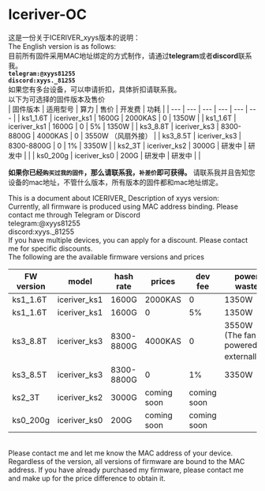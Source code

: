 # Iceriver-OC
这是一份关于ICERIVER_xyys版本的说明：<br>
The English version is as follows:<br>
目前所有固件采用MAC地址绑定的方式制作，请通过**telegram**或者**discord**联系我。<br>
**`telegram:@xyys81255`<br>**
**`discord:xyys._81255`<br>**
如果您有多台设备，可以申请折扣，具体折扣请联系我。<br>
以下为可选择的固件版本及售价<br>
| 固件版本 | 适用型号 | 算力 | 售价 | 开发费 |  功耗  |
| --- | --- | --- |  --- |  --- |  --- |
| ks1_1.6T | iceriver_ks1 | 1600G | 2000KAS | 0 | 1350W  |
| ks1_1.6T | iceriver_ks1 | 1600G | 0 | 5% | 1350W  |
| ks3_8.8T | iceriver_ks3 | 8300-8800G | 4000KAS | 0 | 3550W （风扇外接）  | 
| ks3_8.5T | iceriver_ks3 | 8300-8800G | 0 | 1% |  3350W  |
| ks2_3T | iceriver_ks2 | 3000G | 研发中 | 研发中 |   |
| ks0_200g | iceriver_ks0 | 200G | 研发中 | 研发中 |   |

**如果你已经`购买过我的固件`，那么请联系我，`补差价`即可获得。**
请联系我并且告知您设备的mac地址，不管什么版本，所有版本的固件都和mac地址绑定。<br>


This is a document about ICERIVER_ Description of xyys version:<br>
Currently, all firmware is produced using MAC address binding. Please contact me through Telegram or Discord<br>
telegram:@xyys81255<br>
discord:xyys._81255<br>
If you have multiple devices, you can apply for a discount. Please contact me for specific discounts.<br>
The following are the available firmware versions and prices<br>

| FW version | model | hash rate | prices | dev fee |  power waste  |
| --- | --- | --- |  --- |  --- |  --- |
| ks1_1.6T | iceriver_ks1 | 1600G | 2000KAS | 0 | 1350W | 
| ks1_1.6T | iceriver_ks1 | 1600G | 0 | 5% | 1350W |
| ks3_8.8T | iceriver_ks3 | 8300-8800G | 4000KAS| 0 | 3550W (The fan is powered externally） | 
| ks3_8.5T | iceriver_ks3 | 8300-8800G | 0 | 1% | 3350W |
| ks2_3T | iceriver_ks2 | 3000G | coming soon | coming soon |  | 
| ks0_200g | iceriver_ks0 | 200G | coming soon | coming soon |   |
<br>
Please contact me and let me know the MAC address of your device. Regardless of the version, all versions of firmware are bound to the MAC address.
If you have already purchased my firmware, please contact me and make up for the price difference to obtain it.
